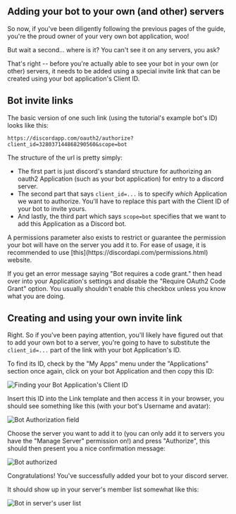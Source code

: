 ## Adding your bot to your own (and other) servers

So now, if you've been diligently following the previous pages of the guide, you're the proud owner of your very own bot application, woo!

But wait a second... where is it? You can't see it on any servers, you ask?

That's right -- before you're actually able to see your bot in your own (or other) servers, it needs to be added using a special invite link that can be created using your bot application's Client ID.

## Bot invite links

The basic version of one such link (using the tutorial's example bot's ID) looks like this:

`https://discordapp.com/oauth2/authorize?client_id=328037144868290560&scope=bot`

The structure of the url is pretty simply:

- The first part is just discord's standard structure for authorizing an oauth2 Application (such as your bot application) for entry to a discord server.
- The second part that says ``client_id=...`` is to specify _which_ Application we want to authorize. You'll have to replace this part with the Client ID of your bot to invite yours. 
- And lastly, the third part which says ``scope=bot`` specifies that we want to add this Application as a Discord bot.

<p class="tip">A permissions parameter also exists to restrict or guarantee the permission your bot will have on the server you add it to. For ease of usage, it is recommended to use [this](https://discordapi.com/permissions.html) website.</p>

<p class="warning">If you get an error message saying "Bot requires a code grant." then head over into your Application's settings and disable the "Require OAuth2 Code Grant" option. You usually shouldn't enable this checkbox unless you know what you are doing.</p>

## Creating and using your own invite link

Right. So if you've been paying attention, you'll likely have figured out that to add your own bot to a server, you're going to have to substitute the ``client_id=...`` part of the link with your bot Application's ID.

To find its ID, check by the "My Apps" menu under the "Applications" section once again, click on your bot Application and then copy this ID:

![Finding your Bot Application's Client ID](http://i.imgur.com/U6mlQGm.png)

Insert this ID into the Link template and then access it in your browser, you should see something like this (with your bot's Username and avatar):

![Bot Authorization field](https://i.imgur.com/A8l70bj.png)

Choose the server you want to add it to (you can only add it to servers you have the "Manage Server" permission on!) and press "Authorize", this should then present you a nice confirmation message:

![Bot authorized](https://i.imgur.com/BAUsjyg.png)

Congratulations! You've successfully added your bot to your discord server. 

It should show up in your server's member list somewhat like this:

![Bot in server's user list](https://i.imgur.com/6qTlDW0.png)